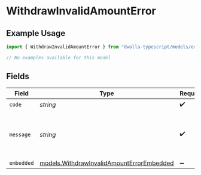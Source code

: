 # WithdrawInvalidAmountError

## Example Usage

```typescript
import { WithdrawInvalidAmountError } from "dwolla-typescript/models/errors";

// No examples available for this model
```

## Fields

| Field                                                                                           | Type                                                                                            | Required                                                                                        | Description                                                                                     | Example                                                                                         |
| ----------------------------------------------------------------------------------------------- | ----------------------------------------------------------------------------------------------- | ----------------------------------------------------------------------------------------------- | ----------------------------------------------------------------------------------------------- | ----------------------------------------------------------------------------------------------- |
| `code`                                                                                          | *string*                                                                                        | :heavy_check_mark:                                                                              | N/A                                                                                             | ValidationError                                                                                 |
| `message`                                                                                       | *string*                                                                                        | :heavy_check_mark:                                                                              | N/A                                                                                             | Validation error(s) present. See embedded errors list for more details.                         |
| `embedded`                                                                                      | [models.WithdrawInvalidAmountErrorEmbedded](../../models/withdrawinvalidamounterrorembedded.md) | :heavy_minus_sign:                                                                              | N/A                                                                                             |                                                                                                 |